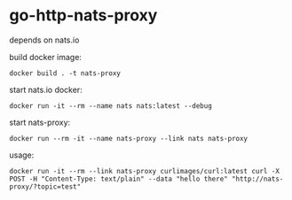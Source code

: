 # go-http-nats-proxy

depends on nats.io


build docker image:
```
docker build . -t nats-proxy
```


start nats.io docker:

```
docker run -it --rm --name nats nats:latest --debug
```

start nats-proxy:

```
docker run --rm -it --name nats-proxy --link nats nats-proxy
```


usage:
```
docker run -it --rm --link nats-proxy curlimages/curl:latest curl -X POST -H "Content-Type: text/plain" --data "hello there" "http://nats-proxy/?topic=test"
```